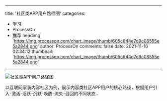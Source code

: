 
---
title: '社区类APP用户路径图'
categories: 
 - 学习
 - ProcessOn
 - 推荐
headimg: 'https://img.processon.com/chart_image/thumb/605c644e7d9c08555e5a2844.png'
author: ProcessOn
comments: false
date: 2021-11-16 02:34:12
thumbnail: 'https://img.processon.com/chart_image/thumb/605c644e7d9c08555e5a2844.png'
---

<div>   
<img class="thumb" alt="社区类APP用户路径图" src="https://img.processon.com/chart_image/thumb/605c644e7d9c08555e5a2844.png" referrerpolicy="no-referrer">
<p>以互联网家装内容社区为例，展示内容类社区APP用户的核心路径，根据用户引入-激活-活跃-沉默-唤醒-流失-召回的不同状态..</p>  
</div>
            